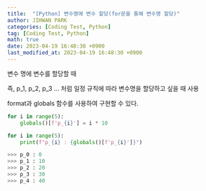 ```yaml
---
title:  "[Python] 변수명에 변수 할당(for문을 통해 변수명 할당)"
author: JIHWAN PARK
categories: [Coding Test, Python]
tag: [Coding Test, Python]
math: true
date: 2023-04-19 16:48:30 +0900
last_modified_at: 2023-04-19 16:48:30 +0900
---
```


변수 명에 변수를 할당할 때

즉, p_1, p_2, p_3 ... 처럼 일정 규칙에 따라 변수명을 할당하고 싶을 때 사용

format과 globals 함수를 사용하여 구현할 수 있다.

```python
for i in range(5):
    globals()[f'p_{i}'] = i * 10

for i in range(5):
    print(f"p_{i} : {globals()[f'p_{i}']}")

>>> p_0 : 0
>>> p_1 : 10
>>> p_2 : 20
>>> p_3 : 30
>>> p_4 : 40
```